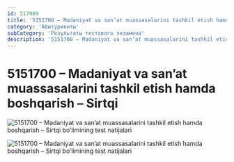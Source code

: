 ```yaml
---
id: 517909
title: '5151700 – Madaniyat va san’at muassasalarini tashkil etish hamda boshqarish – Sirtqi'
category: 'Абитуриенты'
subCategory: 'Результаты тестового экзамена'
description: '5151700 – Madaniyat va san’at muassasalarini tashkil etish hamda boshqarish – Sirtqi bo’limining test natijalari'
---
```


# 5151700 – Madaniyat va san’at muassasalarini tashkil etish hamda boshqarish – Sirtqi

![5151700 – Madaniyat va san’at muassasalarini tashkil etish hamda boshqarish – Sirtqi bo’limining test natijalari](/page/517909/photo_2020-10-04_10-11-06-724x1024.jpg)

![5151700 – Madaniyat va san’at muassasalarini tashkil etish hamda boshqarish – Sirtqi bo’limining test natijalari](/page/517909/photo_2020-10-04_10-11-08-724x1024.jpg)
